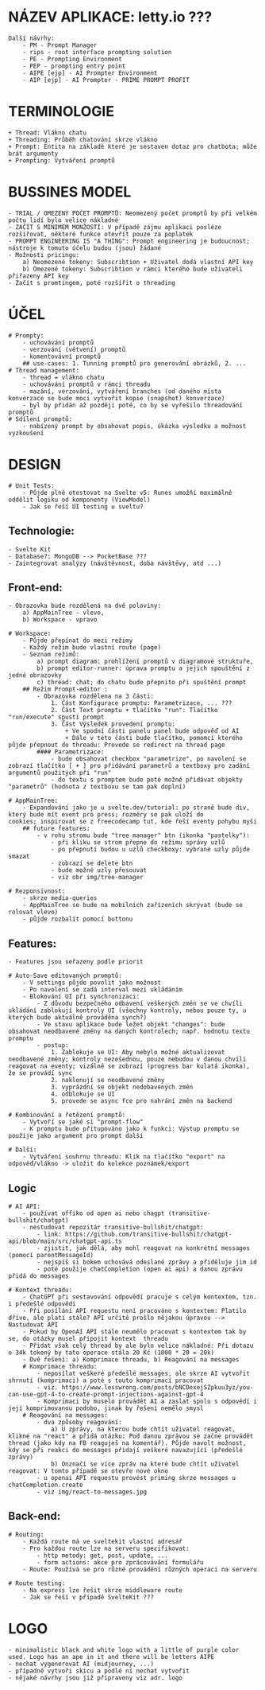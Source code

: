 # NÁZEV APLIKACE: letty.io ???

    Další návrhy:
        - PM - Prompt Manager
        - rips - root interface prompting solution
        - PE - Prompting Environment
        - PEP - prompting entry point
        - AIPE [ejp] - AI Prompter Environment
        - AIP [ejp] - AI Prompter - PRIME PROMPT PROFIT

# TERMINOLOGIE

    + Thread: Vlákno chatu
    + Threading: Průběh chatování skrze vlákno
    + Prompt: Entita na základě které je sestaven dotaz pro chatbota; může brát argumenty
    + Prompting: Vytváření promptů

# BUSSINES MODEL

    - TRIAL / OMEZENÝ POČET PROMPTŮ: Neomezený počet promptů by při velkém počtu lidí bylo velice nákladné
    - ZAČÍT S MINIMEM MONŽOSTÍ: V případě zájmu aplikaci posléze rozšiřovat, některé funkce otevřít pouze za poplatek
    - PROMPT ENGINEERING IS "A THING": Prompt engineering je budoucnost; nástroje k tomuto účelu budou (jsou) žádané
    - Možnosti pricingu:
        a) Neomezené tokeny: Subscribtion + Uživatel dodá vlastní API key
        b) Omezené tokeny: Subscribtion v rámci kterého bude uživateli přiřazeny API key
    - Začít s promtingem, poté rozšířit o threading

# ÚČEL

    # Prompty:
        - uchovávání promptů
        - verzování (větvení) promptů
        - komentovávní promptů
        ## use-cases: 1. Tunning promptů pro generování obrázků, 2. ...
    # Thread management:
        - thread = vlákno chatu
        - uchovávání promptů v rámci threadu
        - mazání, verzování, vytváření branches (od daného místa konverzace se bude moci vytvořit kopie (snapshot) konverzace)
        - byl by přidán až později poté, co by se vyřešilo threadování promptů
    # Sdílení promptů:
        - nabízený prompt by obsahovat popis, úkázka výsledku a možnost vyzkoušení

# DESIGN

    # Unit Tests:
        - Půjde plně otestovat na Svelte v5: Runes umožňí maximálně oddělit logiku od komponenty (ViewModel)
        - Jak se řeší UI testing u sveltu?

## Technologie:

    - Svelte Kit
    - Database?: MongoDB --> PocketBase ???
    - Zaintegrovat analýzy (návštěvnost, doba návštěvy, atd ...)

## Front-end:

    - Obrazovka bude rozdělená na dvě poloviny:
        a) AppMainTree - vlevo,
        b) Workspace - vpravo

    # Workspace:
        - Půjde přepínat do mezi režimy
        - Každý režim bude vlastní route (page)
        - Seznam režimů:
            a) prompt diagram: prohlížení promptů v diagramové struktuře,
            b) prompt editor-runner: úprava promptu a jejich spouštění z jedné obrazovky
            c) thread: chat; do chatu bude přepnito při spuštění prompt
        ## Režim Prompt-editor :
            - Obrazovka rozdělena na 3 části:
                1. Část Konfigurace promptu: Parametrizace, ... ???
                2. Část Text promptu + tlačítko "run": Tlačítko "run/execute" spustí prompt
                3. Část Výsledek provedení promptu:
                    + Ve spodní části panelu panel bude odpověď od AI
                    + Dále v této části bude tlačítko, pomomcí kterého půjde přepnout do threadu: Provede se redirect na thread page
            #### Parametrizace:
                - bude obsahovat checkbox "parametrize", po navolení se zobrazí tlačítko [ + ] pro přidávání parametrů a textboxy pro zadání argumentů použitých při "run"
                - do textu s promptem bude poté možné přidávat objekty "parametrů" (hodnota z textboxu se tam pak doplní)

    # AppMainTree:
        - Expandování jako je u svelte.dev/tutorial: po straně bude div, který bude mít event pro press; rozměry se pak uloží do        cookies; inspirovat se z freecodecamp tut, kde řeší eventy pohybu myši
        ## future features:
            - v rohu stromu bude "tree manager" btn (ikonka "pastelky"):
                - při kliku se strom přepne do režimu správy uzlů
                - po přepnutí budou u uzlů checkboxy: vybrané uzly půjde smazat
                - zobrazí se delete btn
                - bude možné uzly přesouvat
                - viz obr img/tree-manager

    # Rezponsivnost:
        - skrze media-queries
        - AppMainTree se bude na mobilních zařízeních skrývat (bude se rolovat vlevo)
        - půjde rozbalit pomocí buttonu

## Features:

    - Features jsou seřazeny podle priorit

    # Auto-Save editovaných promptů:
        - V settings půjde povolit jako možnost
        - Po navolení se zadá interval mezi ukládáním
        - Blokování UI při synchronizaci:
            - Z důvodu bezpečného odbavení veškerých změn se ve chvíli ukládání zablokují kontroly UI (všechny kontroly, nebou pouze ty, u kterých bude aktuálně prováděna synch?)
            - Ve stavu aplikace bude ležet objekt "changes": bude obsahovat neodbavené změny na daných kontrolech; např. hodnotu textu promptu
            - postup:
                1. Zablokuje se UI: Aby nebylo možné aktualizovat neodbavené změny; kontroly nezešednou, pouze nebudou v danou chvíli reagovat na eventy; vizálně se zobrazí (progress bar kulatá ikonka), že se provádí sync
                2. naklonují se neodbavené změny
                3. vyprázdní se objekt nedobavených změn
                4. odblokuje se UI
                5. provede se async fce pro nahrání změn na backend

    # Kombinování a řetězení promptů:
        - Vytvoří se jaké si "prompt-flow"
        - K promptu bude přitupováno jako k funkci: Výstup promptu se použije jako argument pro prompt další

    # Další:
        - Vytváření souhrnu threadu: Klik na tlačítko "export" na odpověď/vlákno -> uložit do kolekce poznámek/export

## Logic

    # AI API:
        - používat offiko od open ai nebo chagpt (transitive-bullshit/chatgpt)
        - nestudovat repozitár transitive-bullshit/chatgpt:
            - link: https://github.com/transitive-bullshit/chatgpt-api/blob/main/src/chatgpt-api.ts
            - zjistit, jak dělá, aby mohl reagovat na konkrétní messages (pomocí parentMessageId)
            - nejspíš si bokem uchovává odeslané zprávy a přiděluje jim id
            - poté použije chatCompletion (open ai api) a danou zprávu přidá do messages

    # Kontext threadu:
        - ChatGPT při sestavování odpovědí pracuje s celým kontextem, tzn. i předešlé odpovědi
        - Při posílání API requestu není pracováno s kontextem: Platilo dříve, ale platí stále? API určitě prošlo nějakou úpravou --> Nastudovat API
        - Pokud by OpenAI API stále neumělo pracovat s kontextem tak by se, do otázky musel připojit kontext  threadu
        - Přidat však celý thread by ale bylo velice nákladné: Při dotazu o 34k tokený by tato operace stála 20 Kč (1000 * 20 = 20k)
        - Dvě řešení: a) Komprimace threadu, b) Reagování na messages
        # Komprimace threadu:
            - neposílat veškeré předešlé messages, ale skrze AI vytvořit shrnutí (komprimaci) a poté s touto komprimací pracovat
            - viz. https://www.lesswrong.com/posts/bNCDexejSZpkuu3yz/you-can-use-gpt-4-to-create-prompt-injections-against-gpt-4
            - Komprimaci by muselo provádět AI a zaslat spolu s odpovědí i její komprimovanou podobo, jinak by řešení nemělo smysl
        # Reagování na messages:
            - dva způsoby reagování:
                a) U zprávy, na kterou bude chtít uživatel reagovat, klikne na "react" a přidá otázku: Pod danou zprávou se začne provádět thread (jako kdy na FB reaguješ na komentář). Půjde navolt možnost, kdy se při reakci do messages přidají veškeré navazující (předešlé zprávy)
                b) Onznačí se více zpráv na které bude chtít uživatel reagovat: V tomto případě se otevře nové okno
            - u openai API requestu provést priming skrze messages u chatCompletion.create
            - viz img/react-to-messages.jpg

## Back-end:

    # Routing:
        - Každá route má ve sveltekit vlastní adresář
        - Pro každou route lze na serveru specifikovat:
            - http metody: get, post, update, ...
            - form actions: akce pro zprácovávání formulářu
        - Route: Používá se pro různé provádění různých operaci na serveru

    # Route testing:
        - Na express lze řešit skrze middleware route
        - Jak se řeší v případě SvelteKit ???

# LOGO

    - minimalistic black and white logo with a little of purple color used. Logo has an ape in it and there will be letters AIPE
    - nechat vygenerovat AI (midjourney, ...)
    - případně vytvoři skicu a podlé ní nechat vytvořit
    - nějaké návrhy jsou již připraveny viz adr. logo
